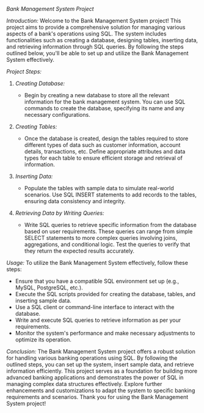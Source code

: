
*Bank Management System Project*

*Introduction:*
Welcome to the Bank Management System project! This project aims to provide a comprehensive solution for managing various aspects of a bank's operations using SQL. The system includes functionalities such as creating a database, designing tables, inserting data, and retrieving information through SQL queries. By following the steps outlined below, you'll be able to set up and utilize the Bank Management System effectively.

*Project Steps:*

1. *Creating Database:*
   - Begin by creating a new database to store all the relevant information for the bank management system. You can use SQL commands to create the database, specifying its name and any necessary configurations.

2. *Creating Tables:*
   - Once the database is created, design the tables required to store different types of data such as customer information, account details, transactions, etc. Define appropriate attributes and data types for each table to ensure efficient storage and retrieval of information.

3. *Inserting Data:*
   - Populate the tables with sample data to simulate real-world scenarios. Use SQL INSERT statements to add records to the tables, ensuring data consistency and integrity.

4. *Retrieving Data by Writing Queries:*
   - Write SQL queries to retrieve specific information from the database based on user requirements. These queries can range from simple SELECT statements to more complex queries involving joins, aggregations, and conditional logic. Test the queries to verify that they return the expected results accurately.

*Usage:*
To utilize the Bank Management System effectively, follow these steps:
- Ensure that you have a compatible SQL environment set up (e.g., MySQL, PostgreSQL, etc.).
- Execute the SQL scripts provided for creating the database, tables, and inserting sample data.
- Use a SQL client or command-line interface to interact with the database.
- Write and execute SQL queries to retrieve information as per your requirements.
- Monitor the system's performance and make necessary adjustments to optimize its operation.

*Conclusion:*
The Bank Management System project offers a robust solution for handling various banking operations using SQL. By following the outlined steps, you can set up the system, insert sample data, and retrieve information efficiently. This project serves as a foundation for building more advanced banking applications and demonstrates the power of SQL in managing complex data structures effectively. Explore further enhancements and customizations to adapt the system to specific banking requirements and scenarios. Thank you for using the Bank Management System project!
